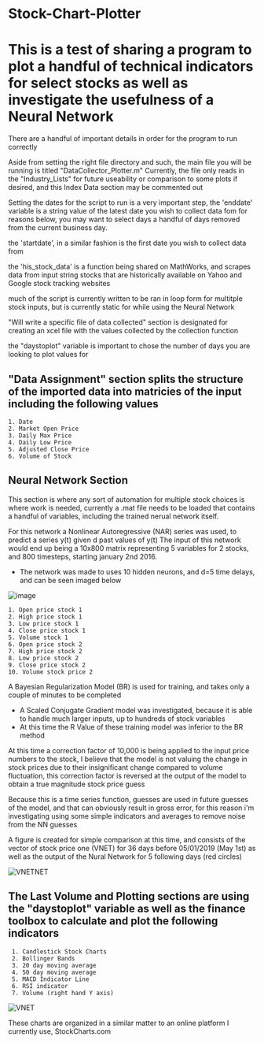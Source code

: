 # Stock-Chart-Plotter

# This is a test of sharing a program to plot a handful of technical indicators for select stocks as well as investigate the usefulness of a Neural Network

There are a handful of important details in order for the program to run correctly 

Aside from setting the right file directory and such, the main file you will be running is titled "DataCollector_Plotter.m"
Currently, the file only reads in the "Industry_Lists" for future useability or comparison to some plots if desired,
and this Index Data section may be commented out

Setting the dates for the script to run is a very important step, the 'enddate' variable is a string value of the latest date
you wish to collect data fom
for reasons below, you may want to select days a handful of days removed from the current business day. 

the 'startdate', in a similar fashion is the first date you wish to collect data from 

the 'his_stock_data' is a function being shared on MathWorks, and scrapes data from input string stocks that are historically 
available on Yahoo and Google stock tracking websites

much of the script is currently written to be ran in loop form for multitple stock inputs, but is currently static 
for while using the Neural Network

"Will write a specific file of data collected" section is designated for creating an xcel file with the values collected by 
the collection function

the "daystoplot" variable is important to chose the number of days you are looking to plot values for 

## "Data Assignment" section splits the structure of the imported data into matricies of the input including the following values

    1. Date
    2. Market Open Price
    3. Daily Max Price
    4. Daily Low Price
    5. Adjusted Close Price
    6. Volume of Stock

## Neural Network Section

This section is where any sort of automation for multiple stock choices is where work is needed, 
currently a .mat file needs to be loaded that contains a handful of variables, including 
the trained nerual network itself.

For this network a Nonlinear Autoregressive (NAR) series was used, to predict a  series y(t) given d past values of y(t)
The input of this network would end up being a 10x800 matrix representing 5 variables for 2 stocks, and 800 timesteps, 
starting january 2nd 2016.

- The network was made to uses 10 hidden neurons, and d=5 time delays, and can be seen imaged below

![image](https://user-images.githubusercontent.com/50057221/57498878-9964b980-72ab-11e9-8b0f-43bcac8820ff.png)


    1. Open price stock 1
    2. High price stock 1
    3. Low price stock 1
    4. Close price stock 1
    5. Volume stock 1
    6. Open price stock 2
    7. High price stock 2
    8. Low price stock 2
    9. Close price stock 2
    10. Volume stock price 2
    
A Bayesian Regularization Model (BR) is used for training, and takes only a couple of minutes to be completed
- A Scaled Conjugate Gradient model was investigated, because it is able to handle much larger inputs, up to hundreds of stock variables
- At this time the R Value of these training model was inferior to the BR method 

At this time a correction factor of 10,000 is being applied to the input price numbers to the stock, I believe that 
the model is not valuing the change in stock prices due to their insignificant change compared to volume fluctuation, 
this correction factor is reversed at the output of the model to obtain a true magnitude stock price guess

Because this is a time series function, guesses are used in future guesses of the model, and that can obviously result
in gross error, for this reason i'm investigating using some simple indicators and averages to remove noise from the NN guesses

A figure is created for simple comparison at this time, and consists of the vector of stock price one (VNET) 
for 36 days before 05/01/2019 (May 1st) as well as the output of the Nural Network for 5 following days (red circles)

![VNETNET](https://user-images.githubusercontent.com/50057221/57499235-f745d100-72ac-11e9-8782-04db916c651c.jpg)

## The Last Volume and Plotting sections are using the "daystoplot" variable as well as the finance toolbox to calculate and plot the following indicators 

     1. Candlestick Stock Charts
     2. Bollinger Bands
     3. 20 day moving average
     4. 50 day moving average
     5. MACD Indicator Line
     6. RSI indicator
     7. Volume (right hand Y axis)
     
![VNET](https://user-images.githubusercontent.com/50057221/57499140-88687800-72ac-11e9-86f4-735b9fa549d9.jpg)
     
These charts are organized in a similar matter to an online platform I currently use, StockCharts.com

    

